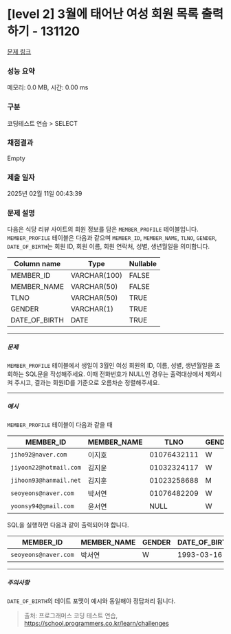 # [level 2] 3월에 태어난 여성 회원 목록 출력하기 - 131120 

[문제 링크](https://school.programmers.co.kr/learn/courses/30/lessons/131120#qna) 

### 성능 요약

메모리: 0.0 MB, 시간: 0.00 ms

### 구분

코딩테스트 연습 > SELECT

### 채점결과

Empty

### 제출 일자

2025년 02월 11일 00:43:39

### 문제 설명

<p>다음은 식당 리뷰 사이트의 회원 정보를 담은 <code>MEMBER_PROFILE</code> 테이블입니다. <code>MEMBER_PROFILE</code> 테이블은 다음과 같으며 <code>MEMBER_ID</code>, <code>MEMBER_NAME</code>, <code>TLNO</code>, <code>GENDER</code>, <code>DATE_OF_BIRTH</code>는 회원 ID, 회원 이름, 회원 연락처, 성별, 생년월일을 의미합니다.</p>
<table class="table">
        <thead><tr>
<th>Column name</th>
<th>Type</th>
<th>Nullable</th>
</tr>
</thead>
        <tbody><tr>
<td>MEMBER_ID</td>
<td>VARCHAR(100)</td>
<td>FALSE</td>
</tr>
<tr>
<td>MEMBER_NAME</td>
<td>VARCHAR(50)</td>
<td>FALSE</td>
</tr>
<tr>
<td>TLNO</td>
<td>VARCHAR(50)</td>
<td>TRUE</td>
</tr>
<tr>
<td>GENDER</td>
<td>VARCHAR(1)</td>
<td>TRUE</td>
</tr>
<tr>
<td>DATE_OF_BIRTH</td>
<td>DATE</td>
<td>TRUE</td>
</tr>
</tbody>
      </table>
<hr>

<h5>문제</h5>

<p><code>MEMBER_PROFILE</code> 테이블에서 생일이 3월인 여성 회원의 ID, 이름, 성별, 생년월일을 조회하는 SQL문을 작성해주세요. 이때 전화번호가 NULL인 경우는 출력대상에서 제외시켜 주시고, 결과는 회원ID를 기준으로 오름차순 정렬해주세요. </p>

<hr>

<h5>예시</h5>

<p><code>MEMBER_PROFILE</code> 테이블이 다음과 같을 때</p>
<table class="table">
        <thead><tr>
<th>MEMBER_ID</th>
<th>MEMBER_NAME</th>
<th>TLNO</th>
<th>GENDER</th>
<th>DATE_OF_BIRTH</th>
</tr>
</thead>
        <tbody><tr>
<td><code>jiho92@naver.com</code></td>
<td>이지호</td>
<td>01076432111</td>
<td>W</td>
<td>1992-02-12</td>
</tr>
<tr>
<td><code>jiyoon22@hotmail.com</code></td>
<td>김지윤</td>
<td>01032324117</td>
<td>W</td>
<td>1992-02-22</td>
</tr>
<tr>
<td><code>jihoon93@hanmail.net</code></td>
<td>김지훈</td>
<td>01023258688</td>
<td>M</td>
<td>1993-02-23</td>
</tr>
<tr>
<td><code>seoyeons@naver.com</code></td>
<td>박서연</td>
<td>01076482209</td>
<td>W</td>
<td>1993-03-16</td>
</tr>
<tr>
<td><code>yoonsy94@gmail.com</code></td>
<td>윤서연</td>
<td>NULL</td>
<td>W</td>
<td>1994-03-19</td>
</tr>
</tbody>
      </table>
<p>SQL을 실행하면 다음과 같이 출력되어야 합니다.</p>
<table class="table">
        <thead><tr>
<th>MEMBER_ID</th>
<th>MEMBER_NAME</th>
<th>GENDER</th>
<th>DATE_OF_BIRTH</th>
</tr>
</thead>
        <tbody><tr>
<td><code>seoyeons@naver.com</code></td>
<td>박서연</td>
<td>W</td>
<td>1993-03-16</td>
</tr>
</tbody>
      </table>
<hr>

<h5>주의사항</h5>

<p><code>DATE_OF_BIRTH</code>의 데이트 포맷이 예시와 동일해야 정답처리 됩니다.</p>


> 출처: 프로그래머스 코딩 테스트 연습, https://school.programmers.co.kr/learn/challenges
